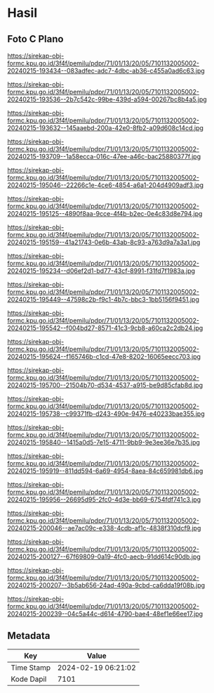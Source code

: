# Hasil

## Foto C Plano

https://sirekap-obj-formc.kpu.go.id/3f4f/pemilu/pdpr/71/01/13/20/05/7101132005002-20240215-193434--083adfec-adc7-4dbc-ab36-c455a0ad6c63.jpg

https://sirekap-obj-formc.kpu.go.id/3f4f/pemilu/pdpr/71/01/13/20/05/7101132005002-20240215-193536--2b7c542c-99be-439d-a594-00267bc8b4a5.jpg

https://sirekap-obj-formc.kpu.go.id/3f4f/pemilu/pdpr/71/01/13/20/05/7101132005002-20240215-193632--145aaebd-200a-42e0-8fb2-a09d608c14cd.jpg

https://sirekap-obj-formc.kpu.go.id/3f4f/pemilu/pdpr/71/01/13/20/05/7101132005002-20240215-193709--1a58ecca-016c-47ee-a46c-bac25880377f.jpg

https://sirekap-obj-formc.kpu.go.id/3f4f/pemilu/pdpr/71/01/13/20/05/7101132005002-20240215-195046--22266c1e-4ce6-4854-a6a1-204d4909adf3.jpg

https://sirekap-obj-formc.kpu.go.id/3f4f/pemilu/pdpr/71/01/13/20/05/7101132005002-20240215-195125--4890f8aa-9cce-4f4b-b2ec-0e4c83d8e794.jpg

https://sirekap-obj-formc.kpu.go.id/3f4f/pemilu/pdpr/71/01/13/20/05/7101132005002-20240215-195159--41a21743-0e6b-43ab-8c93-a763d9a7a3a1.jpg

https://sirekap-obj-formc.kpu.go.id/3f4f/pemilu/pdpr/71/01/13/20/05/7101132005002-20240215-195234--d06ef2d1-bd77-43cf-8991-f31fd7f1983a.jpg

https://sirekap-obj-formc.kpu.go.id/3f4f/pemilu/pdpr/71/01/13/20/05/7101132005002-20240215-195449--47598c2b-f9c1-4b7c-bbc3-1bb5156f9451.jpg

https://sirekap-obj-formc.kpu.go.id/3f4f/pemilu/pdpr/71/01/13/20/05/7101132005002-20240215-195542--f004bd27-8571-41c3-9cb8-a60ca2c2db24.jpg

https://sirekap-obj-formc.kpu.go.id/3f4f/pemilu/pdpr/71/01/13/20/05/7101132005002-20240215-195624--f165746b-c1cd-47e8-8202-16065eecc703.jpg

https://sirekap-obj-formc.kpu.go.id/3f4f/pemilu/pdpr/71/01/13/20/05/7101132005002-20240215-195700--21504b70-d534-4537-a915-be9d85cfab8d.jpg

https://sirekap-obj-formc.kpu.go.id/3f4f/pemilu/pdpr/71/01/13/20/05/7101132005002-20240215-195738--c99371fb-d243-490e-9476-e40233bae355.jpg

https://sirekap-obj-formc.kpu.go.id/3f4f/pemilu/pdpr/71/01/13/20/05/7101132005002-20240215-195840--1415a0d5-7e15-4711-9bb9-9e3ee36e7b35.jpg

https://sirekap-obj-formc.kpu.go.id/3f4f/pemilu/pdpr/71/01/13/20/05/7101132005002-20240215-195919--811dd594-6a69-4954-8aea-84c659981db6.jpg

https://sirekap-obj-formc.kpu.go.id/3f4f/pemilu/pdpr/71/01/13/20/05/7101132005002-20240215-195956--26695d95-2fc0-4d3e-bb69-6754fdf741c3.jpg

https://sirekap-obj-formc.kpu.go.id/3f4f/pemilu/pdpr/71/01/13/20/05/7101132005002-20240215-200046--ae7ac09c-e338-4cdb-af1c-4838f310dcf9.jpg

https://sirekap-obj-formc.kpu.go.id/3f4f/pemilu/pdpr/71/01/13/20/05/7101132005002-20240215-200127--67f69809-0a19-4fc0-aecb-91dd614c90db.jpg

https://sirekap-obj-formc.kpu.go.id/3f4f/pemilu/pdpr/71/01/13/20/05/7101132005002-20240215-200207--3b5ab656-24ad-490a-9cbd-ca6dda19f08b.jpg

https://sirekap-obj-formc.kpu.go.id/3f4f/pemilu/pdpr/71/01/13/20/05/7101132005002-20240215-200239--04c5a44c-d614-4790-bae4-48ef1e66ee17.jpg


## Metadata

| Key        | Value               |
| ---------- | ------------------- |
| Time Stamp | 2024-02-19 06:21:02 |
| Kode Dapil | 7101                |



